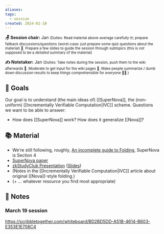 ```yaml
---
aliases: 
tags:
  - session
created: 2024-01-10
---
```


**🪑 Session chair:** Jan
<small>(Duties: Read material above-average carefully 🤓; prepare fallback discussions/questions (worst-case: just prepare some quiz questions about the material) 🙋. Prepare a few slides to guide the session through subtopics (this is <i>not</i> supposed to be a <i>detailed</i> summary of the material)</small>

**✍️ Notetaker:** Jan 
<small>(Duties: Take notes during the session, push them to the wiki afterwards 📝. Moderate to get input for the wiki pages 🧠. Make people summarize / dumb down discussion results to keep things comprehensible for everyone 🧑‍⚖️.)</small>

## 🎯 Goals
Our goal is to understand (the main ideas of) [[SuperNova]], the (non-uniform) [[Incrementally Verifiable Computation|IVC]] scheme. 
Questions we want to be able to answer:
- How does [[SuperNova]] work? How does it generalize [[Nova]]?

## 📚 Material
- We're still following, roughly, [An incomplete guide to Folding](https://taiko.mirror.xyz/tk8LoE-rC2w0MJ4wCWwaJwbq8-Ih8DXnLUf7aJX1FbU), SuperNova is Section 4
- [SuperNova paper](https://eprint.iacr.org/2022/1758)
- [zkStudyClub Presentation](https://youtu.be/ilrvqajkrYY) ([Slides](https://www.slideshare.net/AlexPruden/zk-study-club-supernova-srinath-setty-ms-research))
- (Notes in the [[Incrementally Verifiable Computation|IVC]] article about original [[Nova]]-style folding.)
- (+ ... whatever resource you find most appropriate)

## 📝 Notes
### March 19 session
https://scribbletogether.com/whiteboard/BD2BD5DD-A51B-4614-B603-E353E1E708C4